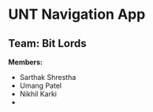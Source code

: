 # UNT Navigation App

## Team: Bit Lords
**Members:**
- Sarthak Shrestha
- Umang Patel
- Nikhil Karki
-

